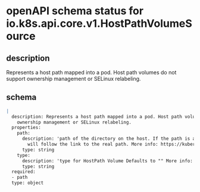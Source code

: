 # openAPI schema status for io.k8s.api.core.v1.HostPathVolumeSource

## description

Represents a host path mapped into a pod. Host path volumes do not support ownership management or SELinux relabeling.

## schema

```yaml
|
  description: Represents a host path mapped into a pod. Host path volumes do not support
    ownership management or SELinux relabeling.
  properties:
    path:
      description: 'path of the directory on the host. If the path is a symlink, it
        will follow the link to the real path. More info: https://kubernetes.io/docs/concepts/storage/volumes#hostpath'
      type: string
    type:
      description: 'type for HostPath Volume Defaults to "" More info: https://kubernetes.io/docs/concepts/storage/volumes#hostpath'
      type: string
  required:
  - path
  type: object

```
